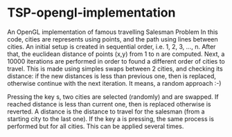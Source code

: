 # TSP-opengl-implementation
An OpenGL implementation of famous travelling Salesman Problem
In this code, cities are represents using points, and the path using lines between cities. An initial setup is created in sequential order, i.e. 1, 2, 3, ..., n. After that, the euclidean distance of points (x,y) from 1 to n are computed. Next, a 10000 iterations are performed in order to found a different order of cities to travel. This is made using simples swaps between 2 cities, and checking its distance: if the new distances is less than previous one, then is replaced, otherwise continue with the next iteration. It means, a random approach :-)

Pressing the key s, two cities are selected (randomly) and are swapped. If reached distance is less than current one, then is replaced otherwise is reverted. A distance is the distance to travel for the salesman (from a starting city to the last one). If the key a is pressing, the same process is performed but for all cities. This can be applied several times.
